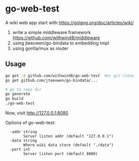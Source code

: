# go-web-test
A wiki web app start with https://golang.org/doc/articles/wiki/

1. write a simple middleware framework https://github.com/withwind8/middleware
2. using jteeuwen/go-bindata to embedding tmpl
3. using gorilla/mux as router

## Usage
```bash
go get -d github.com/withwind8/go-web-test  #or git clone
go get github.com/jteeuwen/go-bindata/...

# go to repo dir
go generate
go build
./go-web-test
```

Now, visit http://127.0.0.1:8080

Options of go-web-test:
```
  -addr string
    	Server listen addr (default "127.0.0.1")
  -data string
    	Where wiki data store (default "./data")
  -port int
    	Server listen port (default 8080)
```
